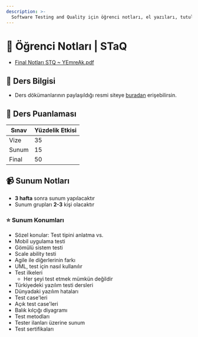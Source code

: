 ```yaml
---
description: >-
  Software Testing and Quality için öğrenci notları, el yazıları, tutulmuş veya alınmış notlar
---
```


# 📕 Öğrenci Notları \| STaQ

<!--YPackage.YGitbookIntegration-tarafından-otomatik-oluşturulmuştur-->

- [Final Notları STQ ~ YEmreAk.pdf](Final%20Notlar%C4%B1%20STQ%20~%20YEmreAk.pdf)

<!--YPackage.YGitbookIntegration-tarafından-otomatik-oluşturulmuştur-->

## 🔸 Ders Bilgisi

- Ders dökümanlarının paylaşıldığı resmi siteye [buradan][Rüya Hoca Avesis] erişebilirsin.

## 🧮 Ders Puanlaması

| Sınav | Yüzdelik Etkisi |
| ----- | --------------- |
| Vize  | 35              |
| Sunum | 15              |
| Final | 50              |

## 📹 Sunum Notları

- **3 hafta** sonra sunum yapılacaktır
- Sunum grupları **2-3** kişi olacaktır

### ⭐ Sunum Konumları

- Sözel konular: Test tipini anlatma vs.
- Mobil uygulama testi
- Gömülü sistem testi
- Scale ability testi
- Agile ile diğerlerinin farkı
- UML, test için nasıl kullanılır
- Test ilkeleri
  - Her şeyi test etmek mümkün değildir
- Türkiyedeki yazılım testi dersleri
- Dünyadaki yazılım hataları
- Test case'leri
- Açık test case'leri
- Balık kılçığı diyagramı
- Test metodları
- Tester ilanları üzerine sunum
- Test sertifikaları

[Rüya Hoca Avesis]: http://avesis.istanbulc.edu.tr/ruyasamli/dokumanlar
